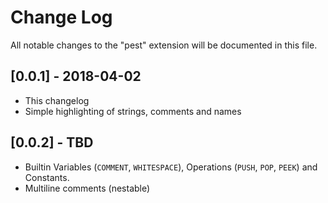 # Change Log
All notable changes to the "pest" extension will be documented in this file.

## [0.0.1] - 2018-04-02
- This changelog
- Simple highlighting of strings, comments and names

## [0.0.2] - TBD
- Builtin Variables (`COMMENT`, `WHITESPACE`), Operations (`PUSH`, `POP`, `PEEK`) and Constants.
- Multiline comments (nestable)
